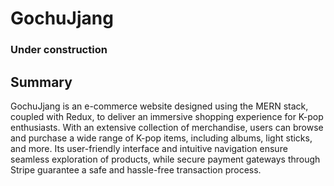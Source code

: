 # GochuJjang

### Under construction

## Summary
GochuJjang is an e-commerce website designed using the MERN stack, coupled with Redux, to deliver an immersive shopping experience for K-pop enthusiasts. With an extensive collection of merchandise, users can browse and purchase a wide range of K-pop items, including albums, light sticks, and more. Its user-friendly interface and intuitive navigation ensure seamless exploration of products, while secure payment gateways through Stripe guarantee a safe and hassle-free transaction process.
